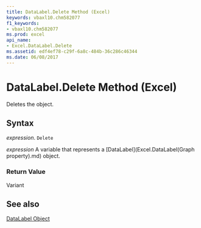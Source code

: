 ```yaml
---
title: DataLabel.Delete Method (Excel)
keywords: vbaxl10.chm582077
f1_keywords:
- vbaxl10.chm582077
ms.prod: excel
api_name:
- Excel.DataLabel.Delete
ms.assetid: edf4ef78-c29f-6a8c-484b-36c286c46344
ms.date: 06/08/2017
---
```



# DataLabel.Delete Method (Excel)

Deletes the object.


## Syntax

 _expression_. `Delete`

 _expression_ A variable that represents a [DataLabel](Excel.DataLabel(Graph property).md) object.


### Return Value

Variant


## See also


[DataLabel Object](Excel.DataLabel(object).md)

